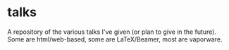 # talks
A repository of the various talks I've given (or plan to give in the future). Some are html/web-based, some are LaTeX/Beamer, most are vaporware.
